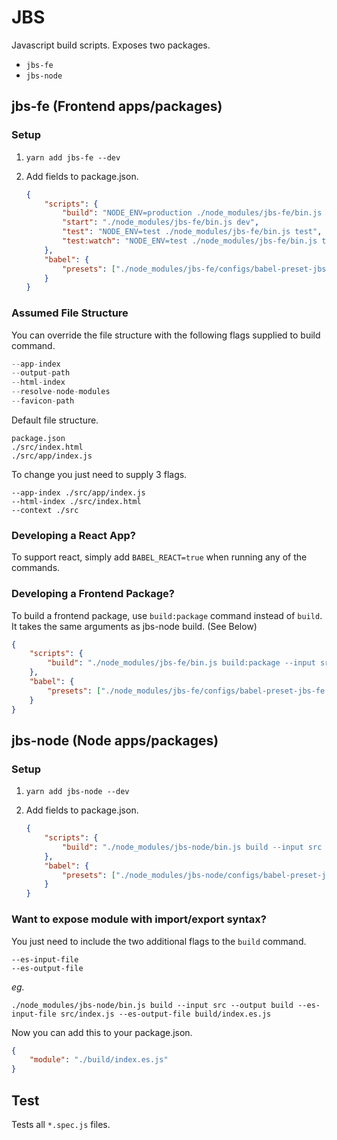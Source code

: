 # JBS

Javascript build scripts. Exposes two packages.

- `jbs-fe`
- `jbs-node`


## jbs-fe (Frontend apps/packages)

### Setup

1. `yarn add jbs-fe --dev`
2. Add fields to package.json.

	```json
	{
		"scripts": {
			"build": "NODE_ENV=production ./node_modules/jbs-fe/bin.js build",
			"start": "./node_modules/jbs-fe/bin.js dev",
			"test": "NODE_ENV=test ./node_modules/jbs-fe/bin.js test",
			"test:watch": "NODE_ENV=test ./node_modules/jbs-fe/bin.js test --single-run"
		},
		"babel": {
			"presets": ["./node_modules/jbs-fe/configs/babel-preset-jbs-fe.js"]
		}
	}
	```


### Assumed File Structure

You can override the file structure with the following flags supplied to build command.

```js
--app-index
--output-path
--html-index
--resolve-node-modules
--favicon-path
```

Default file structure.

```
package.json
./src/index.html
./src/app/index.js
```

To change you just need to supply 3 flags.

```
--app-index ./src/app/index.js
--html-index ./src/index.html
--context ./src
```

### Developing a React App?

To support react, simply add `BABEL_REACT=true` when running any of the commands.

### Developing a Frontend Package?

To build a frontend package, use `build:package` command instead of `build`. It takes the same arguments as jbs-node build. (See Below)

```json
{
	"scripts": {
		"build": "./node_modules/jbs-fe/bin.js build:package --input src --output build"
	},
	"babel": {
		"presets": ["./node_modules/jbs-fe/configs/babel-preset-jbs-fe.js"]
	}
}
```

## jbs-node (Node apps/packages)

### Setup

1. `yarn add jbs-node --dev`
2. Add fields to package.json.

	```json
	{
		"scripts": {
			"build": "./node_modules/jbs-node/bin.js build --input src --output build"
		},
		"babel": {
			"presets": ["./node_modules/jbs-node/configs/babel-preset-jbs-node.js"]
		}
	}
	```

### Want to expose module with import/export syntax?

You just need to include the two additional flags to the `build` command.

```
--es-input-file 
--es-output-file
```

*eg.*

```
./node_modules/jbs-node/bin.js build --input src --output build --es-input-file src/index.js --es-output-file build/index.es.js
```

Now you can add this to your package.json.

```json
{
	"module": "./build/index.es.js"
}
```


## Test

Tests all `*.spec.js` files.